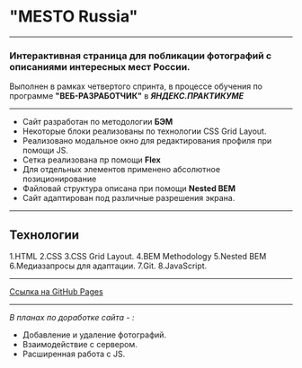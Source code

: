 # "MESTO Russia"

---

### Интерактивная страница для побликации фотографий с описаниями интересных мест России.

Выполнен в рамках четвертого спринта, в процессе обучения по программе **"ВЕБ-РАЗРАБОТЧИК"**  в *__ЯНДЕКС.ПРАКТИКУМЕ__*

---

+ Сайт разработан по методологии **БЭМ**
+ Некоторые блоки реализованы по технологии CSS Grid Layout.
+ Реализовано модальное окно для редактирования профиля при помощи JS.
+ Cетка реализована пр помощи **Flex**
+ Для отдельных элементов применено абсолютное позиционирование
+ Файловай структура описана при помощи **Nested BEM**
+ Сайт адаптирован под различные разрешения экрана.

---

## Технологии
1.HTML
2.CSS
3.CSS Grid Layout.
4.BEM Methodology
5.Nested BEM
6.Медиазапросы для адаптации.
7.Git.
8.JavaScript.

---
[Ссылка на GitHub Pages](https://jones876.github.io/mesto/)

---

*В планах по доработке сайта - :*
+ Добавление и удаление фотографий.
+ Взаимодействие с сервером.
+ Расширенная работа с JS.
